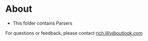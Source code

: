 # About

* This folder contains Parsers

For questions or feedback, please contact rich.lilly@outlook.com